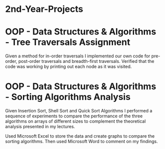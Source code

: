 # 2nd-Year-Projects
# OOP -  Data Structures & Algorithms - Tree Traversals Assignment
Given a method for in-order traversals I implemented our own code for pre-order, post-order traversals and breadth-first traversals. Verified that the code was working by printing out each node as it was visited. 
# OOP -  Data Structures & Algorithms - Sorting Algorithms Analysis
Given Insertion Sort, Shell Sort and Quick Sort Algorithms I performed a sequence of experiments to compare the performance of the three algorithms on arrays of different sizes to complement the theoretical analysis presented in my lectures.

Used Microsoft Excel to store the data and create graphs to compare the sorting algorithms. Then used Microsoft Word to comment on my findings.
